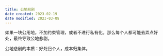 ```yaml
---
title: 公地悲剧
date created: 2023-02-19
date modified: 2023-03-08
---
```


如果一块公用地，不加约束管理，或者不进行私有化。那么每个人都可能去弄点好处，最终导致公地悲剧。

公地悲剧的本质：好处归个人，成本归集体。
